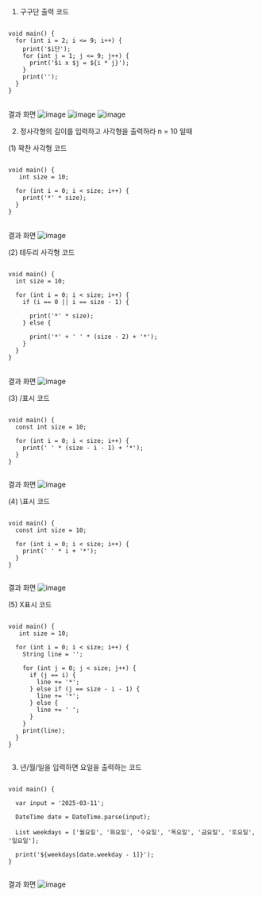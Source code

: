 1. 구구단 출력 코드

<pre>
<code>
void main() {
  for (int i = 2; i <= 9; i++) {
    print('$i단');
    for (int j = 1; j <= 9; j++) {
      print('$i x $j = ${i * j}');
    }
    print(''); 
  }
}
</code>
</pre>

결과 화면
![image](https://github.com/user-attachments/assets/03ab4c5e-a2a1-4408-ba20-5a6b0323cca1)
![image](https://github.com/user-attachments/assets/b8f735ff-5739-49d0-8219-70655b7c4aa9)
![image](https://github.com/user-attachments/assets/c13beb64-6196-40f1-833f-43c3e5ae9aed)

2. 정사각형의 길이를 입력하고 사각형을 출력하라
n = 10 일때

(1) 꽉찬 사각형 코드
<pre>
<code>
void main() {
   int size = 10;

  for (int i = 0; i < size; i++) {
    print('*' * size);
  }
}
</code>
</pre>

결과 화면
![image](https://github.com/user-attachments/assets/b3f2d7b0-1b0f-431e-913b-dfe6bd9ddbf8)

(2) 테두리 사각형 코드
<pre>
<code>
void main() {
  int size = 10;

  for (int i = 0; i < size; i++) {
    if (i == 0 || i == size - 1) {
 
      print('*' * size);
    } else {
    
      print('*' + ' ' * (size - 2) + '*');
    }
  }
}
</code>
</pre>

결과 화면
![image](https://github.com/user-attachments/assets/afe79b4c-455e-4738-85d7-66c450a67331)

(3) /표시 코드
<pre>
<code>
void main() {
  const int size = 10; 

  for (int i = 0; i < size; i++) {
    print(' ' * (size - i - 1) + '*');
  }
}
    </code>
</pre>

결과 화면
![image](https://github.com/user-attachments/assets/bf7fb28a-4481-49d1-8c62-92e4dfeeb34f)

(4) \표시 코드
<pre>
<code>
void main() {
  const int size = 10;

  for (int i = 0; i < size; i++) {
    print(' ' * i + '*'); 
  }
}
     </code>
</pre>

결과 화면
![image](https://github.com/user-attachments/assets/daa00fb3-f8c9-458d-b9b5-fe9553c82699)

(5) X표시 코드
<pre>
<code>
void main() {
   int size = 10; 

  for (int i = 0; i < size; i++) {
    String line = '';

    for (int j = 0; j < size; j++) {
      if (j == i) {
        line += '*';
      } else if (j == size - i - 1) {
        line += '*';
      } else {
        line += ' ';
      }
    }
    print(line);
  }
}
 </code>
</pre>

3. 년/월/일을 입력하면 요일을 출력하는 코드
<pre>
<code>
void main() {

  var input = '2025-03-11';

  DateTime date = DateTime.parse(input);

  List<String> weekdays = ['월요일', '화요일', '수요일', '목요일', '금요일', '토요일', '일요일'];
  
  print('${weekdays[date.weekday - 1]}');
}
 </code>
</pre>

결과 화면
![image](https://github.com/user-attachments/assets/a343768d-045e-4017-9426-0e78a157b53e)




